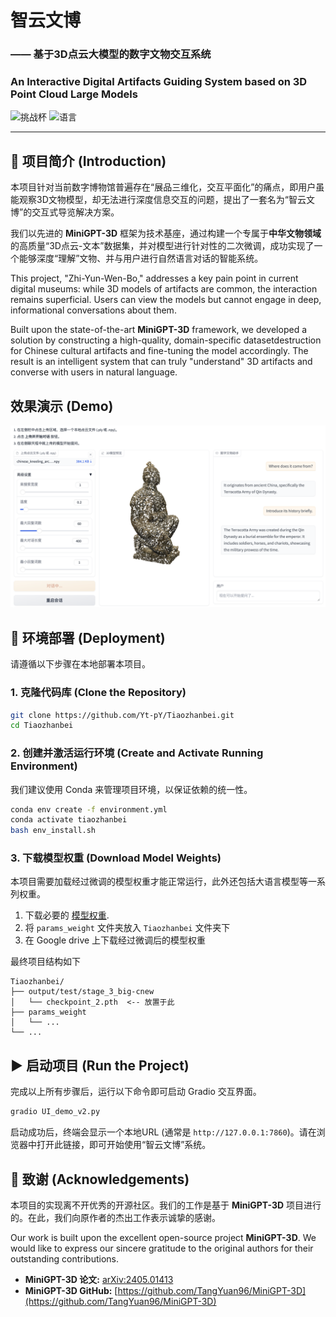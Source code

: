 # 智云文博
### —— 基于3D点云大模型的数字文物交互系统
### An Interactive Digital Artifacts Guiding System based on 3D Point Cloud Large Models

![挑战杯](https://img.shields.io/badge/挑战杯-人工智能+应用赛-red)
![语言](https://img.shields.io/badge/语言-Python-blue)

---

## 📖 项目简介 (Introduction)

本项目针对当前数字博物馆普遍存在“展品三维化，交互平面化”的痛点，即用户虽能观察3D文物模型，却无法进行深度信息交互的问题，提出了一套名为“智云文博”的交互式导览解决方案。

我们以先进的 **MiniGPT-3D** 框架为技术基座，通过构建一个专属于**中华文物领域**的高质量“3D点云-文本”数据集，并对模型进行针对性的二次微调，成功实现了一个能够深度“理解”文物、并与用户进行自然语言对话的智能系统。

This project, "Zhi-Yun-Wen-Bo," addresses a key pain point in current digital museums: while 3D models of artifacts are common, the interaction remains superficial. Users can view the models but cannot engage in deep, informational conversations about them.

Built upon the state-of-the-art **MiniGPT-3D** framework, we developed a solution by constructing a high-quality, domain-specific datasetdestruction for Chinese cultural artifacts and fine-tuning the model accordingly. The result is an intelligent system that can truly "understand" 3D artifacts and converse with users in natural language.

## 效果演示 (Demo)

![系统演示GIF](assets/demo.png)


## 🚀 环境部署 (Deployment)

请遵循以下步骤在本地部署本项目。

### 1. 克隆代码库 (Clone the Repository)

```bash
git clone https://github.com/Yt-pY/Tiaozhanbei.git
cd Tiaozhanbei
```

### 2. 创建并激活运行环境 (Create and Activate Running Environment)

我们建议使用 Conda 来管理项目环境，以保证依赖的统一性。

```bash
conda env create -f environment.yml
conda activate tiaozhanbei
bash env_install.sh
```

### 3. 下载模型权重 (Download Model Weights)

本项目需要加载经过微调的模型权重才能正常运行，此外还包括大语言模型等一系列权重。


1. 下载必要的 [模型权重](https://huggingface.co/YuanTang96/MiniGPT-3D/tree/main).
2. 将 `params_weight` 文件夹放入 `Tiaozhanbei` 文件夹下
3. 在 Google drive 上下载经过微调后的模型权重


最终项目结构如下
```
Tiaozhanbei/
├── output/test/stage_3_big-cnew
│   └── checkpoint_2.pth  <-- 放置于此
├── params_weight
│   └── ...
└── ...
```

## ▶️ 启动项目 (Run the Project)

完成以上所有步骤后，运行以下命令即可启动 Gradio 交互界面。

```bash
gradio UI_demo_v2.py
```

启动成功后，终端会显示一个本地URL (通常是 `http://127.0.0.1:7860`)。请在浏览器中打开此链接，即可开始使用“智云文博”系统。

## 🙏 致谢 (Acknowledgements)

本项目的实现离不开优秀的开源社区。我们的工作是基于 **MiniGPT-3D** 项目进行的。在此，我们向原作者的杰出工作表示诚挚的感谢。

Our work is built upon the excellent open-source project **MiniGPT-3D**. We would like to express our sincere gratitude to the original authors for their outstanding contributions.

*   **MiniGPT-3D 论文:** [arXiv:2405.01413](https://arxiv.org/abs/2405.01413)
*   **MiniGPT-3D GitHub:** [https://github.com/TangYuan96/MiniGPT-3D](https://github.com/TangYuan96/MiniGPT-3D)
